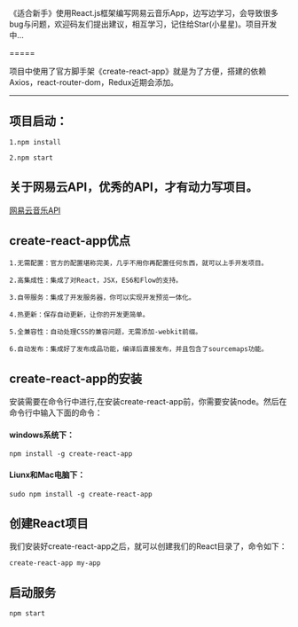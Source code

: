 《适合新手》使用React.js框架编写网易云音乐App，边写边学习，会导致很多bug与问题，欢迎码友们提出建议，相互学习，记住给Star(小星星)。项目开发中...

=====

项目中使用了官方脚手架《create-react-app》就是为了方便，搭建的依赖Axios，react-router-dom，Redux近期会添加。

--------

## 项目启动：

    1.npm install

    2.npm start

## 关于网易云API，优秀的API，才有动力写项目。

[网易云音乐API](https://binaryify.github.io/NeteaseCloudMusicApi/#/)  

## create-react-app优点

    1.无需配置：官方的配置堪称完美，几乎不用你再配置任何东西，就可以上手开发项目。

    2.高集成性：集成了对React，JSX，ES6和Flow的支持。

    3.自带服务：集成了开发服务器，你可以实现开发预览一体化。

    4.热更新：保存自动更新，让你的开发更简单。

    5.全兼容性：自动处理CSS的兼容问题，无需添加-webkit前缀。

    6.自动发布：集成好了发布成品功能，编译后直接发布，并且包含了sourcemaps功能。

## create-react-app的安装

安装需要在命令行中进行,在安装create-react-app前，你需要安装node。然后在命令行中输入下面的命令：

#### windows系统下：

    npm install -g create-react-app

#### Liunx和Mac电脑下：
    
    sudo npm install -g create-react-app

## 创建React项目

我们安装好create-react-app之后，就可以创建我们的React目录了，命令如下：

    create-react-app my-app

## 启动服务

    npm start








